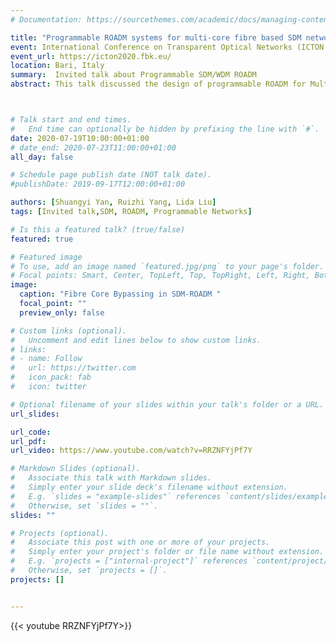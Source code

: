 ```yaml
---
# Documentation: https://sourcethemes.com/academic/docs/managing-content/

title: "Programmable ROADM systems for multi-core fibre based SDM networks"
event: International Conference on Transparent Optical Networks (ICTON 2020)
event_url: https://icton2020.fbk.eu/
location: Bari, Italy 
summary:  Invited talk about Programmable SDM/WDM ROADM
abstract: This talk discussed the design of programmable ROADM for Multi-core fibre based SDM networks. Fibre-core bypassing, which was introduced in our previous paper ["Hardware-Efﬁcient ROADM Design with Fiber-Core Bypassing for WDM/SDM Networks"](http://yanshuangyi.com/publication/lida-liu-hardware-efcient-2020/) requires dynamic reconfigurations to improve network performance. The talk summarise our recent research on this topic. Here is the link for the [youtube recording](https://www.youtube.com/watch?v=RRZNFYjPf7Y)



# Talk start and end times.
#   End time can optionally be hidden by prefixing the line with `#`.
date: 2020-07-19T10:00:00+01:00
# date_end: 2020-07-23T11:00:00+01:00
all_day: false

# Schedule page publish date (NOT talk date).
#publishDate: 2019-09-17T12:00:00+01:00

authors: [Shuangyi Yan, Ruizhi Yang, Lida Liu]
tags: [Invited talk,SDM, ROADM, Programmable Networks]

# Is this a featured talk? (true/false)
featured: true

# Featured image
# To use, add an image named `featured.jpg/png` to your page's folder. 
# Focal points: Smart, Center, TopLeft, Top, TopRight, Left, Right, BottomLeft, Bottom, BottomRight.
image:
  caption: "Fibre Core Bypassing in SDM-ROADM "
  focal_point: ""
  preview_only: false

# Custom links (optional).
#   Uncomment and edit lines below to show custom links.
# links:
# - name: Follow
#   url: https://twitter.com
#   icon_pack: fab
#   icon: twitter

# Optional filename of your slides within your talk's folder or a URL.
url_slides:

url_code:
url_pdf:
url_video: https://www.youtube.com/watch?v=RRZNFYjPf7Y

# Markdown Slides (optional).
#   Associate this talk with Markdown slides.
#   Simply enter your slide deck's filename without extension.
#   E.g. `slides = "example-slides"` references `content/slides/example-slides.md`.
#   Otherwise, set `slides = ""`.
slides: ""

# Projects (optional).
#   Associate this post with one or more of your projects.
#   Simply enter your project's folder or file name without extension.
#   E.g. `projects = ["internal-project"]` references `content/project/deep-learning/index.md`.
#   Otherwise, set `projects = []`.
projects: []


---
```

{{< youtube RRZNFYjPf7Y>}}